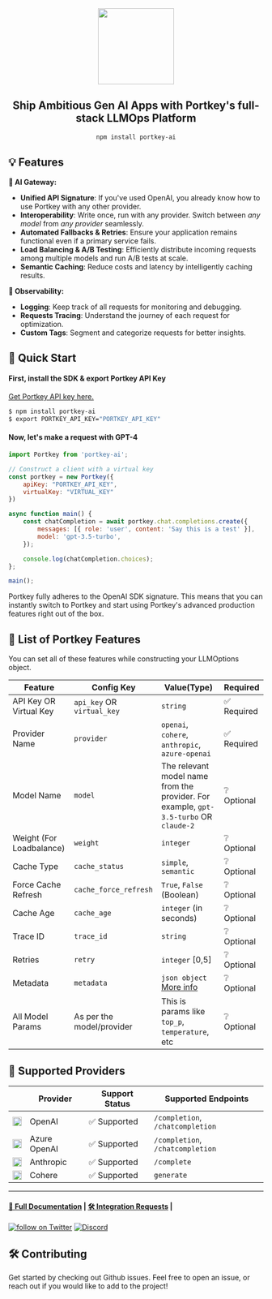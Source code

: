 <div align="center">
<img src="https://assets.portkey.ai/header.png" height=150><br />

## Ship Ambitious Gen AI Apps with Portkey's full-stack LLMOps Platform

```bash
npm install portkey-ai
```

</div>

## **💡 Features**

**🚪 AI Gateway:**
*  **Unified API Signature**: If you've used OpenAI, you already know how to use Portkey with any other provider.
*  **Interoperability**: Write once, run with any provider. Switch between _any model_ from _any provider_ seamlessly. 
*  **Automated Fallbacks & Retries**: Ensure your application remains functional even if a primary service fails.
*  **Load Balancing & A/B Testing**: Efficiently distribute incoming requests among multiple models and run A/B tests at scale.
*  **Semantic Caching**: Reduce costs and latency by intelligently caching results.

**🔬 Observability:**
*  **Logging**: Keep track of all requests for monitoring and debugging.
*  **Requests Tracing**: Understand the journey of each request for optimization.
*  **Custom Tags**: Segment and categorize requests for better insights.


## **🚀 Quick Start**

#### First, install the SDK & export Portkey API Key
[Get Portkey API key here.](https://app.portkey.ai/signup)
```bash
$ npm install portkey-ai
$ export PORTKEY_API_KEY="PORTKEY_API_KEY"
```

#### Now, let's make a request with GPT-4

```js
import Portkey from 'portkey-ai';

// Construct a client with a virtual key
const portkey = new Portkey({
    apiKey: "PORTKEY_API_KEY",
    virtualKey: "VIRTUAL_KEY"
})

async function main() {
    const chatCompletion = await portkey.chat.completions.create({
        messages: [{ role: 'user', content: 'Say this is a test' }],
        model: 'gpt-3.5-turbo',
    });

    console.log(chatCompletion.choices);
};

main();
```

Portkey fully adheres to the OpenAI SDK signature. This means that you can instantly switch to Portkey and start using Portkey's advanced production features right out of the box.




## **📔 List of Portkey Features**

You can set all of these features while constructing your LLMOptions object.


| Feature | Config Key | Value(Type) | Required |
|--|--|--|--|
| API Key OR Virtual Key | `api_key` OR `virtual_key` | `string` | ✅ Required |
| Provider Name       | `provider`        | `openai`, `cohere`, `anthropic`, `azure-openai` | ✅ Required  |
| Model Name        | `model`        | The relevant model name from the provider. For example, `gpt-3.5-turbo` OR `claude-2` | ❔ Optional |
| Weight (For Loadbalance) | `weight` | `integer` | ❔ Optional |
| Cache Type          | `cache_status`          | `simple`, `semantic`                             | ❔ Optional |
| Force Cache Refresh | `cache_force_refresh`   | `True`, `False` (Boolean)                                 | ❔ Optional |
| Cache Age           | `cache_age`             | `integer` (in seconds)                           | ❔ Optional |
| Trace ID            | `trace_id`              | `string`                                         | ❔ Optional |
| Retries         | `retry`           | `integer` [0,5]                                  | ❔ Optional |
| Metadata            | `metadata`              | `json object` [More info](https://docs.portkey.ai/key-features/custom-metadata)          | ❔ Optional |
| All Model Params | As per the model/provider | This is params like `top_p`, `temperature`, etc | ❔ Optional |

## **🤝 Supported Providers**

|| Provider  | Support Status  | Supported Endpoints |
|---|---|---|---|
| <img src="https://assets.portkey.ai/openai.png" width=18 />| OpenAI | ✅ Supported  | `/completion`, `/chatcompletion` |
| <img src="https://assets.portkey.ai/azure.png" width=18>| Azure OpenAI | ✅ Supported  | `/completion`, `/chatcompletion` |
| <img src="https://assets.portkey.ai/anthropic.png" width=18>| Anthropic  | ✅ Supported  | `/complete` |
| <img src="https://assets.portkey.ai/cohere.png" width=18>| Cohere  | ✅ Supported  | `generate` |


---

#### [📝 Full Documentation](https://docs.portkey.ai/docs) | [🛠️ Integration Requests](https://github.com/Portkey-AI/portkey-node-sdk/issues) | 

<a href="https://twitter.com/intent/follow?screen_name=portkeyai"><img src="https://img.shields.io/twitter/follow/portkeyai?style=social&logo=twitter" alt="follow on Twitter"></a>
<a href="https://discord.gg/sDk9JaNfK8" target="_blank"><img src="https://img.shields.io/discord/1143393887742861333?logo=discord" alt="Discord"></a>

## **🛠️ Contributing**
Get started by checking out Github issues. Feel free to open an issue, or reach out if you would like to add to the project!